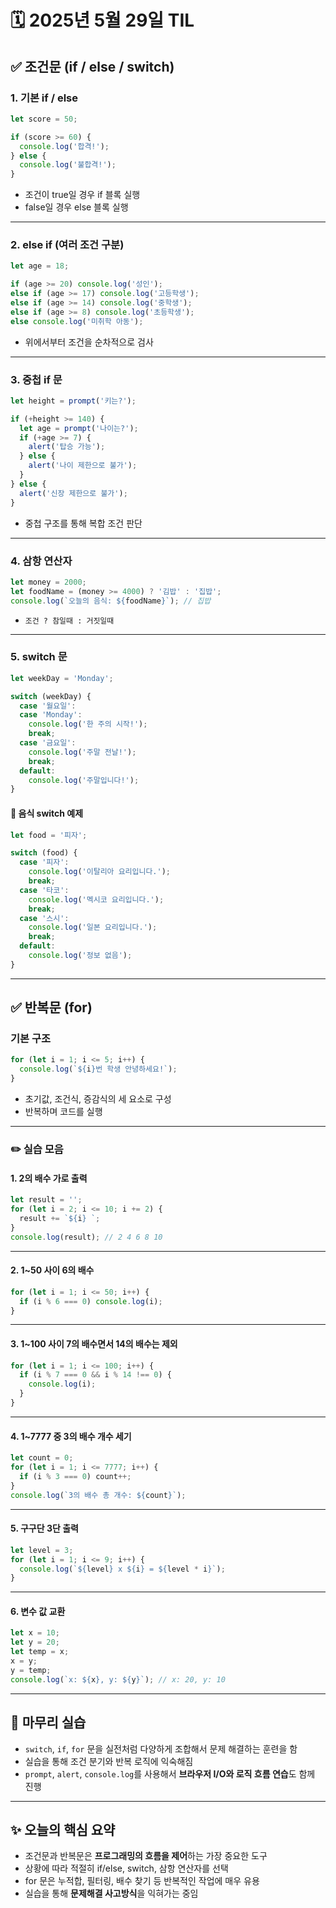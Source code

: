 # 🗓️ 2025년 5월 29일 TIL

## ✅ 조건문 (if / else / switch)

### 1. 기본 if / else

```js
let score = 50;

if (score >= 60) {
  console.log('합격!');
} else {
  console.log('불합격!');
}
````

* 조건이 true일 경우 if 블록 실행
* false일 경우 else 블록 실행

---

### 2. else if (여러 조건 구분)

```js
let age = 18;

if (age >= 20) console.log('성인');
else if (age >= 17) console.log('고등학생');
else if (age >= 14) console.log('중학생');
else if (age >= 8) console.log('초등학생');
else console.log('미취학 아동');
```

* 위에서부터 조건을 순차적으로 검사

---

### 3. 중첩 if 문

```js
let height = prompt('키는?');

if (+height >= 140) {
  let age = prompt('나이는?');
  if (+age >= 7) {
    alert('탑승 가능');
  } else {
    alert('나이 제한으로 불가');
  }
} else {
  alert('신장 제한으로 불가');
}
```

* 중첩 구조를 통해 복합 조건 판단

---

### 4. 삼항 연산자

```js
let money = 2000;
let foodName = (money >= 4000) ? '김밥' : '집밥';
console.log(`오늘의 음식: ${foodName}`); // 집밥
```

* `조건 ? 참일때 : 거짓일때`

---

### 5. switch 문

```js
let weekDay = 'Monday';

switch (weekDay) {
  case '월요일':
  case 'Monday':
    console.log('한 주의 시작!');
    break;
  case '금요일':
    console.log('주말 전날!');
    break;
  default:
    console.log('주말입니다!');
}
```

#### 🌮 음식 switch 예제

```js
let food = '피자';

switch (food) {
  case '피자':
    console.log('이탈리아 요리입니다.');
    break;
  case '타코':
    console.log('멕시코 요리입니다.');
    break;
  case '스시':
    console.log('일본 요리입니다.');
    break;
  default:
    console.log('정보 없음');
}
```

---

## ✅ 반복문 (for)

### 기본 구조

```js
for (let i = 1; i <= 5; i++) {
  console.log(`${i}번 학생 안녕하세요!`);
}
```

* 초기값, 조건식, 증감식의 세 요소로 구성
* 반복하며 코드를 실행

---

### ✏️ 실습 모음

#### 1. 2의 배수 가로 출력

```js
let result = '';
for (let i = 2; i <= 10; i += 2) {
  result += `${i} `;
}
console.log(result); // 2 4 6 8 10
```

---

#### 2. 1\~50 사이 6의 배수

```js
for (let i = 1; i <= 50; i++) {
  if (i % 6 === 0) console.log(i);
}
```

---

#### 3. 1\~100 사이 7의 배수면서 14의 배수는 제외

```js
for (let i = 1; i <= 100; i++) {
  if (i % 7 === 0 && i % 14 !== 0) {
    console.log(i);
  }
}
```

---

#### 4. 1\~7777 중 3의 배수 개수 세기

```js
let count = 0;
for (let i = 1; i <= 7777; i++) {
  if (i % 3 === 0) count++;
}
console.log(`3의 배수 총 개수: ${count}`);
```

---

#### 5. 구구단 3단 출력

```js
let level = 3;
for (let i = 1; i <= 9; i++) {
  console.log(`${level} x ${i} = ${level * i}`);
}
```

---

#### 6. 변수 값 교환

```js
let x = 10;
let y = 20;
let temp = x;
x = y;
y = temp;
console.log(`x: ${x}, y: ${y}`); // x: 20, y: 10
```

---

## 🧪 마무리 실습

* `switch`, `if`, `for` 문을 실전처럼 다양하게 조합해서 문제 해결하는 훈련을 함
* 실습을 통해 조건 분기와 반복 로직에 익숙해짐
* `prompt`, `alert`, `console.log`를 사용해서 **브라우저 I/O와 로직 흐름 연습**도 함께 진행

---

## ✨ 오늘의 핵심 요약

* 조건문과 반복문은 **프로그래밍의 흐름을 제어**하는 가장 중요한 도구
* 상황에 따라 적절히 if/else, switch, 삼항 연산자를 선택
* for 문은 누적합, 필터링, 배수 찾기 등 반복적인 작업에 매우 유용
* 실습을 통해 **문제해결 사고방식**을 익혀가는 중임
